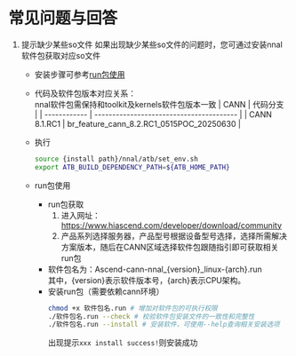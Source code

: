 
# 常见问题与回答
1. 提示缺少某些so文件
   如果出现缺少某些so文件的问题时，您可通过安装nnal软件包获取对应so文件  
    - 安装步骤可参考[run包使用](#run-package-usage)
    - 代码及软件包版本对应关系：  
        nnal软件包需保持和toolkit及kernels软件包版本一致
        | CANN         | 代码分支                                 |
        | ------------ | ---------------------------------------- |
        | CANN 8.1.RC1 | br_feature_cann_8.2.RC1_0515POC_20250630 |

    - 执行 
        ```sh
        source {install path}/nnal/atb/set_env.sh
        export ATB_BUILD_DEPENDENCY_PATH=${ATB_HOME_PATH}
        ```
    - run包使用<a id="run-package-usage"></a>
       - run包获取
         1. 进入网址：https://www.hiascend.com/developer/download/community
         2. 产品系列选择服务器，产品型号根据设备型号选择，选择所需解决方案版本，随后在CANN区域选择软件包跟随指引即可获取相关run包
       - 软件包名为：Ascend-cann-nnal_{version}_linux-{arch}.run  
       其中，{version}表示软件版本号，{arch}表示CPU架构。
       - 安装run包（需要依赖cann环境）
           ```sh
           chmod +x 软件包名.run # 增加对软件包的可执行权限
           ./软件包名.run --check # 校验软件包安装文件的一致性和完整性
           ./软件包名.run --install # 安装软件，可使用--help查询相关安装选项
           ```
           出现提示`xxx install success!`则安装成功